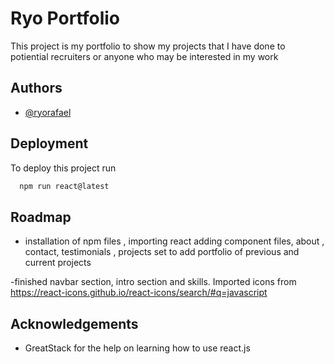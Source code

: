 
# Ryo Portfolio

This project is my portfolio to show my projects that I have done to potiential recruiters or anyone who may be interested in my work



## Authors

- [@ryorafael](https://www.github.com/ryorafael)


## Deployment

To deploy this project run

```bash
  npm run react@latest
```


## Roadmap

- installation of npm files , importing react
adding component files, about , contact, testimonials , projects
set to add portfolio of previous and current projects

-finished navbar section, intro section and skills. Imported icons from https://react-icons.github.io/react-icons/search/#q=javascript



## Acknowledgements

 - GreatStack for the help on learning how to use react.js 
 
